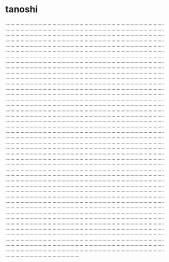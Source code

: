 # tanoshi

..............................................................................................................................................................................................................................................................................................................................................................................................................................................................................................................................................................................................................................................................................................................................................................................................................................................................................................................................................................................................................................................................................................................................................................................................................................................................................................................................................................................................................................................................................................................................................................................................................................................................................................................................................................................................................................................................................................................................................................................................................................................................................................................................................................................................................................................................................................................................................................................................................................................................................................................................................................................................................................................................................................................................................................................................................................................................................................................................................................................................................................................................................................................................................................................................................................................................................................................................................................................................................................................................................................................................................................................................................................................................................................................................................................................................................................................................................................................................................................................................................................................................................................................................................................................................................................................................................................................................................................................................................................................................................................................................................................................................................................................................................................................................................................................................................................................................................................................................................................................................................................................................................................................................................................................................................................................................................................................................................................................................................................................................................................................................................................................................................